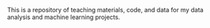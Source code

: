 This is a repository of teaching materials, code, and data for my data analysis and machine learning projects.
